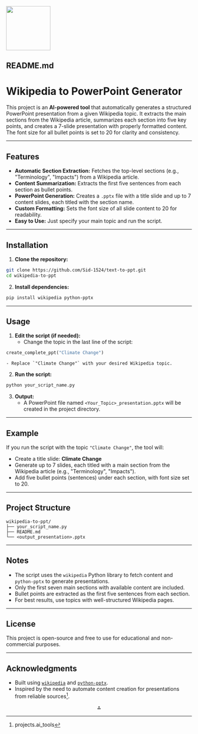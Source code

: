 <img src="https://r2cdn.perplexity.ai/pplx-full-logo-primary-dark%402x.png" class="logo" width="120"/>

## README.md

# Wikipedia to PowerPoint Generator

This project is an **AI-powered tool** that automatically generates a structured PowerPoint presentation from a given Wikipedia topic. It extracts the main sections from the Wikipedia article, summarizes each section into five key points, and creates a 7-slide presentation with properly formatted content. The font size for all bullet points is set to 20 for clarity and consistency.

---

## Features

- **Automatic Section Extraction:** Fetches the top-level sections (e.g., "Terminology", "Impacts") from a Wikipedia article.
- **Content Summarization:** Extracts the first five sentences from each section as bullet points.
- **PowerPoint Generation:** Creates a `.pptx` file with a title slide and up to 7 content slides, each titled with the section name.
- **Custom Formatting:** Sets the font size of all slide content to 20 for readability.
- **Easy to Use:** Just specify your main topic and run the script.

---

## Installation

1. **Clone the repository:**

```bash
git clone https://github.com/Sid-1524/text-to-ppt.git
cd wikipedia-to-ppt
```

2. **Install dependencies:**

```bash
pip install wikipedia python-pptx
```


---

## Usage

1. **Edit the script (if needed):**
    - Change the topic in the last line of the script:

```python
create_complete_ppt("Climate Change")
```

    - Replace `"Climate Change"` with your desired Wikipedia topic.
2. **Run the script:**

```bash
python your_script_name.py
```

3. **Output:**
    - A PowerPoint file named `<Your_Topic>_presentation.pptx` will be created in the project directory.

---

## Example

If you run the script with the topic `"Climate Change"`, the tool will:

- Create a title slide: **Climate Change**
- Generate up to 7 slides, each titled with a main section from the Wikipedia article (e.g., "Terminology", "Impacts").
- Add five bullet points (sentences) under each section, with font size set to 20.

---

## Project Structure

```
wikipedia-to-ppt/
├── your_script_name.py
├── README.md
└── <output_presentation>.pptx
```


---

## Notes

- The script uses the `wikipedia` Python library to fetch content and `python-pptx` to generate presentations.
- Only the first seven main sections with available content are included.
- Bullet points are extracted as the first five sentences from each section.
- For best results, use topics with well-structured Wikipedia pages.

---

## License

This project is open-source and free to use for educational and non-commercial purposes.

---

## Acknowledgments

- Built using [`wikipedia`](https://pypi.org/project/wikipedia/) and [`python-pptx`](https://python-pptx.readthedocs.io/).
- Inspired by the need to automate content creation for presentations from reliable sources[^1].

<div style="text-align: center">⁂</div>

[^1]: projects.ai_tools

